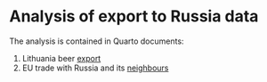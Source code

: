 # Analysis of export to Russia data

The analysis is contained in Quarto documents: 
1. Lithuania beer [export](https://vzemlys.github.io/ruimpeks/ruimpeks.html)
2. EU trade with Russia and its [neighbours](https://vzemlys.github.io/ruimpeks/eu_ru_trade.html)

